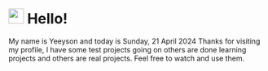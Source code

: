 <h1>
    <img src="https://emojis.slackmojis.com/emojis/images/1643510097/45343/hi.gif?1643510097" width="30"/> 
    Hello!
 </h1>
 <p>
    My name is Yeeyson and today is Sunday, 21 April 2024
    Thanks for visiting my profile, I have some test projects going on others are done learning projects and others are real projects.
    Feel free to watch and use them.
 </p>